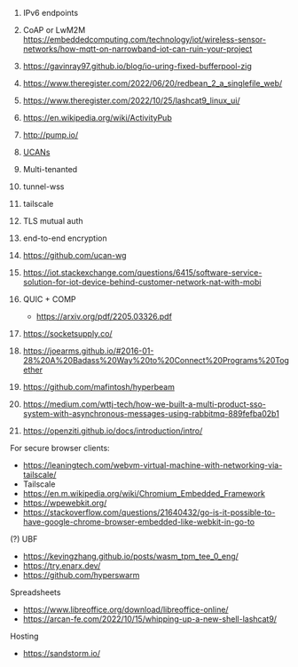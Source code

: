 1. IPv6 endpoints
2. CoAP or LwM2M
   https://embeddedcomputing.com/technology/iot/wireless-sensor-networks/how-mqtt-on-narrowband-iot-can-ruin-your-project
3. https://gavinray97.github.io/blog/io-uring-fixed-bufferpool-zig
4. https://www.theregister.com/2022/06/20/redbean_2_a_singlefile_web/
5. https://www.theregister.com/2022/10/25/lashcat9_linux_ui/
6. https://en.wikipedia.org/wiki/ActivityPub
7. http://pump.io/
   

1. [UCANs](https://ucan.xyz/)
2. Multi-tenanted
3. tunnel-wss
4. tailscale
5. TLS mutual auth
6. end-to-end encryption
7. https://github.com/ucan-wg
8. https://iot.stackexchange.com/questions/6415/software-service-solution-for-iot-device-behind-customer-network-nat-with-mobi
9. QUIC + COMP 
    - https://arxiv.org/pdf/2205.03326.pdf
10. https://socketsupply.co/
11. https://joearms.github.io/#2016-01-28%20A%20Badass%20Way%20to%20Connect%20Programs%20Together
12. https://github.com/mafintosh/hyperbeam
13. https://medium.com/wttj-tech/how-we-built-a-multi-product-sso-system-with-asynchronous-messages-using-rabbitmq-889fefba02b1
14. https://openziti.github.io/docs/introduction/intro/

For secure browser clients:
- https://leaningtech.com/webvm-virtual-machine-with-networking-via-tailscale/
- Tailscale
- https://en.m.wikipedia.org/wiki/Chromium_Embedded_Framework
- https://wpewebkit.org/
- https://stackoverflow.com/questions/21640432/go-is-it-possible-to-have-google-chrome-browser-embedded-like-webkit-in-go-to

(?) UBF
- https://kevingzhang.github.io/posts/wasm_tpm_tee_0_eng/
- https://try.enarx.dev/
- https://github.com/hyperswarm

Spreadsheets
- https://www.libreoffice.org/download/libreoffice-online/
- https://arcan-fe.com/2022/10/15/whipping-up-a-new-shell-lashcat9/

Hosting
- https://sandstorm.io/